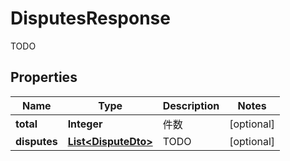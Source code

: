 

# DisputesResponse

TODO
## Properties

Name | Type | Description | Notes
------------ | ------------- | ------------- | -------------
**total** | **Integer** | 件数 |  [optional]
**disputes** | [**List&lt;DisputeDto&gt;**](DisputeDto.md) | TODO |  [optional]



